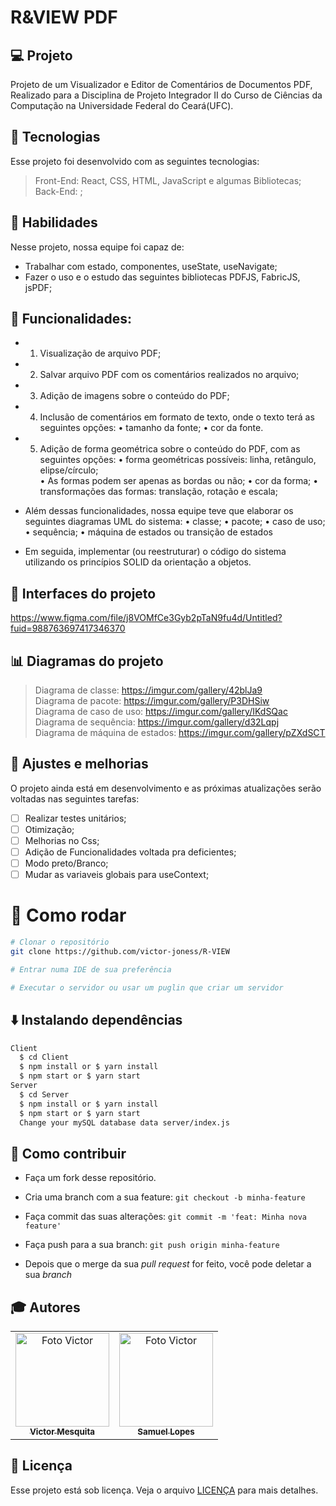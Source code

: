 # R&VIEW PDF


## 💻 Projeto

Projeto de um Visualizador e Editor de Comentários de Documentos PDF, Realizado para a Disciplina de Projeto Integrador II do Curso de Ciências da Computação na Universidade Federal do Ceará(UFC).

## 🚀 Tecnologias
Esse projeto foi desenvolvido com as seguintes tecnologias:

> Front-End: React, CSS, HTML, JavaScript e algumas Bibliotecas;                                      
> Back-End: ;                                                       

## 📌 Habilidades

Nesse projeto, nossa equipe foi capaz de:

- Trabalhar com estado, componentes, useState, useNavigate;
- Fazer o uso e o estudo das seguintes bibliotecas PDFJS, FabricJS, jsPDF;

## :memo: Funcionalidades: 
- 1. Visualização de arquivo PDF;
- 2. Salvar arquivo PDF com os comentários realizados no arquivo;
- 3. Adição de imagens sobre o conteúdo do PDF;
- 4. Inclusão de comentários em formato de texto, onde o texto terá as seguintes opções:
  • tamanho da fonte;
  • cor da fonte.
- 5. Adição de forma geométrica sobre o conteúdo do PDF, com as seguintes opções:
  • forma geométricas possíveis: linha, retângulo, elipse/círculo;   
  • As formas podem ser apenas as bordas ou não;
  • cor da forma;
  • transformações das formas: translação, rotação e escala;
  
- Além dessas funcionalidades, nossa equipe teve que elaborar os seguintes diagramas UML do sistema:
  • classe;
  • pacote;
  • caso de uso;
  • sequência;
  • máquina de estados ou transição de estados
  
- Em seguida, implementar (ou reestruturar) o código do sistema utilizando os princípios SOLID da orientação a objetos.
  
## 📝 Interfaces do projeto                                                                         
  https://www.figma.com/file/j8VOMfCe3Gyb2pTaN9fu4d/Untitled?fuid=988763697417346370 
  
## 📊 Diagramas do projeto
  > Diagrama de classe:
    https://imgur.com/gallery/42blJa9                                                         
  > Diagrama de pacote: 
    https://imgur.com/gallery/P3DHSiw                                                              
  > Diagrama de caso de uso:
    https://imgur.com/gallery/IKdSQac                                                            
  > Diagrama de sequência:
    https://imgur.com/gallery/d32Lqpj                                                                        
  > Diagrama de máquina de estados:
    https://imgur.com/gallery/pZXdSCT                                   

## 📝 Ajustes e melhorias

O projeto ainda está em desenvolvimento e as próximas atualizações serão voltadas nas seguintes tarefas:

- [ ] Realizar testes unitários;
- [ ] Otimização;
- [ ] Melhorias no Css;
- [ ] Adição de Funcionalidades voltada pra deficientes;
- [ ] Modo preto/Branco;
- [ ] Mudar as variaveis globais para useContext;

# 👷 Como rodar

```bash
# Clonar o repositório
git clone https://github.com/victor-joness/R-VIEW

# Entrar numa IDE de sua preferência 

# Executar o servidor ou usar um puglin que criar um servidor

```

## ⬇️ Instalando dependências

  ```bash
  Client
    $ cd Client
    $ npm install or $ yarn install
    $ npm start or $ yarn start
  Server
    $ cd Server
    $ npm install or $ yarn install
    $ npm start or $ yarn start
    Change your mySQL database data server/index.js
  ```
  

## 🤔 Como contribuir <br/>

- Faça um fork desse repositório.
- Cria uma branch com a sua feature: `git checkout -b minha-feature`
- Faça commit das suas alterações: `git commit -m 'feat: Minha nova feature'`
- Faça push para a sua branch: `git push origin minha-feature`

- Depois que o merge da sua *pull request* for feito, você pode deletar a sua *branch*


## :mortar_board: Autores

<table align="center">
    <tr>
        <td align="center">
            <a href="https://github.com/victor-joness">
                <img src="https://i.imgur.com/vBnNiVV.png" width="150px;" alt="Foto Victor"/>
                <br />
                <sub><b>Victor Mesquita<sub><b>
            </a>
        </td>    
        <td align="center">
            <a href="https://github.com/SamuelLopess03">
                <img src="https://user-images.githubusercontent.com/85620625/195366186-541c980e-1aba-4d03-9da7-5e49e64b9d22.png" width="150px;" alt="Foto Victor"/>
                <br />
                <sub><b>Samuel Lopes<sub><b>
            </a>
        </td>
    </tr>
</table>
              
              
              
              
## 📄 Licença

Esse projeto está sob licença. Veja o arquivo [LICENÇA](LICENSE) para mais detalhes.
